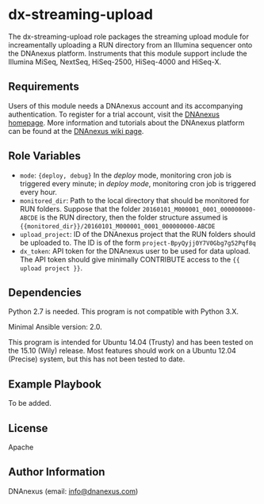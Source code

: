 dx-streaming-upload
=========

The dx-streaming-upload role packages the streaming upload module for increamentally uploading a RUN directory from an Illumina sequencer onto the DNAnexus platform. Instruments that this module support include the Illumina MiSeq, NextSeq, HiSeq-2500, HiSeq-4000 and HiSeq-X.

Requirements
------------

Users of this module needs a DNAnexus account and its accompanying authentication. To register for a trial account, visit the [DNAnexus homepage](https://dnanexus.com). More information and tutorials about the DNAnexus platform can be found at the [DNAnexus wiki page](https://wiki.dnanexus.com).

Role Variables
--------------
- `mode`: `{deploy, debug}` In the *deploy* mode, monitoring cron job is triggered every minute; in *deploy mode*, monitoring cron job is triggered every hour.
- `monitored_dir`: Path to the local directory that should be monitored for RUN folders. Suppose that the folder `20160101_M000001_0001_000000000-ABCDE` is the RUN directory, then the folder structure assumed is `{{monitored_dir}}/20160101_M000001_0001_000000000-ABCDE`
- `upload_project`: ID of the DNAnexus project that the RUN folders should be uploaded to. The ID is of the form `project-BpyQyjj0Y7V0Gbg7g52Pqf8q` 
- `dx_token`: API token for the DNAnexus user to be used for data upload. The API token should give minimally CONTRIBUTE access to the `{{ upload project }}`.

Dependencies
------------

Python 2.7 is needed. This program is not compatible with Python 3.X.

Minimal Ansible version: 2.0.

This program is intended for Ubuntu 14.04 (Trusty) and has been tested on the 15.10 (Wily) release. Most features should work on a Ubuntu 12.04 (Precise) system, but this has not been tested to date.


Example Playbook
----------------

To be added.

License
-------

Apache

Author Information
------------------

DNAnexus (email: info@dnanexus.com)
